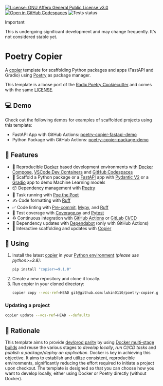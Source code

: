 [![License: GNU Affero General Public License v3.0](https://img.shields.io/static/v1?label=license&message=GNU%20AFFERO&color=blue)](https://github.com/lukin0110/poetry-copier/blob/main/LICENSE) [![Open in GitHub Codespaces](https://img.shields.io/static/v1?label=GitHub%20Codespaces&message=Open&color=blue&logo=github)](https://github.com/codespaces/new?hide_repo_select=true&ref=main&repo=724307075) ![Tests status](https://github.com/lukin0110/poetry-copier/actions/workflows/test.yml/badge.svg?branch=main)

> [!IMPORTANT]
>
> This is undergoing significant development and may change frequently. It's not considered stable yet.

# Poetry Copier

A [copier](https://copier.readthedocs.io/en/stable/) template for scaffolding Python packages and apps (FastAPI and Gradio) using [Poetry](https://python-poetry.org/) as package manager.

This template is a loose port of the [Radix Poetry Cookiecutter](https://github.com/radix-ai/poetry-cookiecutter) and comes with the same [LICENSE](LICENSE).

## 💻 Demo

Check out the following demos for examples of scaffolded projects using this template:

- FastAPI App with GitHub Actions: [poetry-copier-fastapi-demo](https://github.com/lukin0110/poetry-copier-fastapi-demo)
- Python Package with GitHub Actions: [poetry-copier-package-demo](https://github.com/lukin0110/poetry-copier-package-demo)

## 🎉 Features

- 🐳 Reproducible [Docker](https://www.docker.com/) based development environments with [Docker Compose](https://docs.docker.com/compose/), [VSCode Dev Containers](https://code.visualstudio.com/docs/remote/containers) and [GitHub Codespaces](https://github.com/features/codespaces)
- 🐍 Scaffold a Python package or a [FastAPI](https://fastapi.tiangolo.com/) app with [Pydantic V2](https://docs.pydantic.dev/2.5/) or a [Gradio](https://www.gradio.app/) app to demo Machine Learning models
- 📦 Dependency management with [Poetry](https://python-poetry.org/)
- 🏃 Task running with [Poe the Poet](https://poethepoet.natn.io/index.html)
- ✍️ Code formatting with [Ruff](https://docs.astral.sh/ruff/)
- ✅ Code linting with [Pre-commit](https://pre-commit.com/), [Mypy](), and [Ruff](https://docs.astral.sh/ruff/)
- 🧪 Test coverage with [Coverage.py](https://coverage.readthedocs.io/en/7.3.2/) and [Pytest](https://docs.pytest.org/en/7.4.x/)
- ♻️ Continuous integration with [GitHub Actions](https://docs.github.com/en/actions) or [GitLab CI/CD](https://docs.gitlab.com/ee/ci/)
- 🧰 Dependency updates with [Dependabot](https://docs.github.com/en/code-security/dependabot/dependabot-version-updates) (only with GitHub Actions)
- 🚧 Interactive scaffolding and updates with [Copier](https://copier.readthedocs.io/en/stable/)

## 🚀 Using

1. Install the latest [copier](https://copier.readthedocs.io/en/stable/#installation) in your [Python environment](https://github.com/pyenv/pyenv) _(please use python>=3.8)_:
    ```bash
    pip install "copier>=9.1.0"
    ```
2. Create a new repository and clone it locally.
3. Run copier in your cloned directory:
    ```bash
    copier copy --vcs-ref=HEAD git@github.com:lukin0110/poetry-copier.git .
    ```
   
### Updating a project

```bash
copier update --vcs-ref=HEAD --defaults
```

## 💭 Rationale
This template aims to provide [dev/prod parity](https://12factor.net/dev-prod-parity) by using [Docker multi-stage builds](https://docs.docker.com/build/building/multi-stage/) and reuse the various 
stages to *develop locally*, *run CI/CD tasks* and *publish a package/deploy an application*. Docker is key in 
achieving this objective. It aims to establish and utilize consistent, reproducible environments, significantly 
reducing the effort required to initiate a project upon checkout. The template is designed so that you can choose how 
you want to develop locally, either using Docker or Poetry directly (without Docker).
